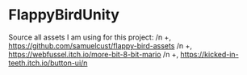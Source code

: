 # FlappyBirdUnity

Source all assets I am using for this project: /n
+, https://github.com/samuelcust/flappy-bird-assets /n
+, https://webfussel.itch.io/more-bit-8-bit-mario /n
+, https://kicked-in-teeth.itch.io/button-ui/n

